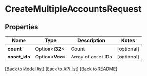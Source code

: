 # CreateMultipleAccountsRequest

## Properties

Name | Type | Description | Notes
------------ | ------------- | ------------- | -------------
**count** | Option<**i32**> | Count | [optional]
**asset_ids** | Option<**Vec<String>**> | Array of asset IDs | [optional]

[[Back to Model list]](../README.md#documentation-for-models) [[Back to API list]](../README.md#documentation-for-api-endpoints) [[Back to README]](../README.md)


